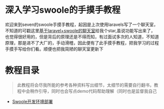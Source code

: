 # 深入学习swoole的手摸手教程

欢迎来到seven的swoole手摸手教程，起因是上次使用laravels写了一个聊天室，不知道的可戳这里[基于laravel+swoole的聊天室](https://github.com/shisiying/webim)给我个star,虽说功能写出来了，也觉得很好用的，但是背后的原理还是不得而知，有过面试多次的人知道，不知道原理，那是进不了大厂的，手动滑稽，因此便有了此手摸手教程，把我学习的过程手摸手写给你们看。顺便也把我简陋的聊天室更新下

# 教程目录

>此教程将会尽我所能的参考各种资料写出细节，太细节的需要自行翻书，教程中会稍作引导，同时也会写点demo代码帮助理解（同时也是监督我自己

- [Swoole开发环境部署](Swoole开发环境部署.md)



